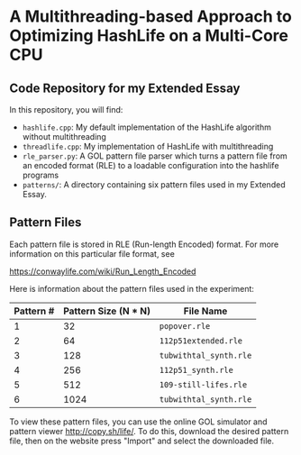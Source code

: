 # A Multithreading-based Approach to Optimizing HashLife on a Multi-Core CPU
## Code Repository for my Extended Essay

In this repository, you will find: 

+ `hashlife.cpp`: My default implementation of the HashLife algorithm without multithreading
+ `threadlife.cpp`: My implementation of HashLife with multithreading 
+ `rle_parser.py`: A GOL pattern file parser which turns a pattern file from an encoded format (RLE) to a loadable configuration into the hashlife programs
+ `patterns/`: A directory containing six pattern files used in my Extended Essay.

## Pattern Files

Each pattern file is stored in RLE (Run-length Encoded) format. For more information on this particular file format, see 

https://conwaylife.com/wiki/Run_Length_Encoded

Here is information about the pattern files used in the experiment:

| Pattern # | Pattern Size (N * N) | File Name |
| --------- | -------------------- | --------- |
| 1 | 32 | `popover.rle` |
| 2 | 64 | `112p51extended.rle` |
| 3 | 128 | `tubwithtal_synth.rle` |
| 4 | 256 | `112p51_synth.rle` |
| 5 | 512 | `109-still-lifes.rle` |
| 6 | 1024 | `tubwithtal_synth.rle` |

To view these pattern files, you can use the online GOL simulator and pattern viewer http://copy.sh/life/. To do this, download the desired pattern file, then on the website press "Import" and select the downloaded file. 
